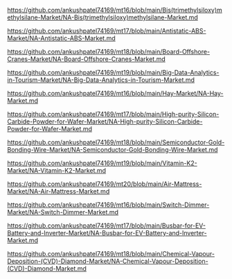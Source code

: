 <p><a href="https://github.com/ankushpatel74169/mt16/blob/main/Bis(trimethylsiloxy)methylsilane-Market/NA-Bis(trimethylsiloxy)methylsilane-Market.md">https://github.com/ankushpatel74169/mt16/blob/main/Bis(trimethylsiloxy)methylsilane-Market/NA-Bis(trimethylsiloxy)methylsilane-Market.md</a></p><p><a href="https://github.com/ankushpatel74169/mt17/blob/main/Antistatic-ABS-Market/NA-Antistatic-ABS-Market.md">https://github.com/ankushpatel74169/mt17/blob/main/Antistatic-ABS-Market/NA-Antistatic-ABS-Market.md</a></p><p><a href="https://github.com/ankushpatel74169/mt18/blob/main/Board-Offshore-Cranes-Market/NA-Board-Offshore-Cranes-Market.md">https://github.com/ankushpatel74169/mt18/blob/main/Board-Offshore-Cranes-Market/NA-Board-Offshore-Cranes-Market.md</a></p><p><a href="https://github.com/ankushpatel74169/mt19/blob/main/Big-Data-Analytics-in-Tourism-Market/NA-Big-Data-Analytics-in-Tourism-Market.md">https://github.com/ankushpatel74169/mt19/blob/main/Big-Data-Analytics-in-Tourism-Market/NA-Big-Data-Analytics-in-Tourism-Market.md</a></p><p><a href="https://github.com/ankushpatel74169/mt16/blob/main/Hay-Market/NA-Hay-Market.md">https://github.com/ankushpatel74169/mt16/blob/main/Hay-Market/NA-Hay-Market.md</a></p><p><a href="https://github.com/ankushpatel74169/mt17/blob/main/High-purity-Silicon-Carbide-Powder-for-Wafer-Market/NA-High-purity-Silicon-Carbide-Powder-for-Wafer-Market.md">https://github.com/ankushpatel74169/mt17/blob/main/High-purity-Silicon-Carbide-Powder-for-Wafer-Market/NA-High-purity-Silicon-Carbide-Powder-for-Wafer-Market.md</a></p><p><a href="https://github.com/ankushpatel74169/mt18/blob/main/Semiconductor-Gold-Bonding-Wire-Market/NA-Semiconductor-Gold-Bonding-Wire-Market.md">https://github.com/ankushpatel74169/mt18/blob/main/Semiconductor-Gold-Bonding-Wire-Market/NA-Semiconductor-Gold-Bonding-Wire-Market.md</a></p><p><a href="https://github.com/ankushpatel74169/mt19/blob/main/Vitamin-K2-Market/NA-Vitamin-K2-Market.md">https://github.com/ankushpatel74169/mt19/blob/main/Vitamin-K2-Market/NA-Vitamin-K2-Market.md</a></p><p><a href="https://github.com/ankushpatel74169/mt20/blob/main/Air-Mattress-Market/NA-Air-Mattress-Market.md">https://github.com/ankushpatel74169/mt20/blob/main/Air-Mattress-Market/NA-Air-Mattress-Market.md</a></p><p><a href="https://github.com/ankushpatel74169/mt16/blob/main/Switch-Dimmer-Market/NA-Switch-Dimmer-Market.md">https://github.com/ankushpatel74169/mt16/blob/main/Switch-Dimmer-Market/NA-Switch-Dimmer-Market.md</a></p><p><a href="https://github.com/ankushpatel74169/mt17/blob/main/Busbar-for-EV-Battery-and-Inverter-Market/NA-Busbar-for-EV-Battery-and-Inverter-Market.md">https://github.com/ankushpatel74169/mt17/blob/main/Busbar-for-EV-Battery-and-Inverter-Market/NA-Busbar-for-EV-Battery-and-Inverter-Market.md</a></p><p><a href="https://github.com/ankushpatel74169/mt18/blob/main/Chemical-Vapour-Deposition-(CVD)-Diamond-Market/NA-Chemical-Vapour-Deposition-(CVD)-Diamond-Market.md">https://github.com/ankushpatel74169/mt18/blob/main/Chemical-Vapour-Deposition-(CVD)-Diamond-Market/NA-Chemical-Vapour-Deposition-(CVD)-Diamond-Market.md</a></p>
